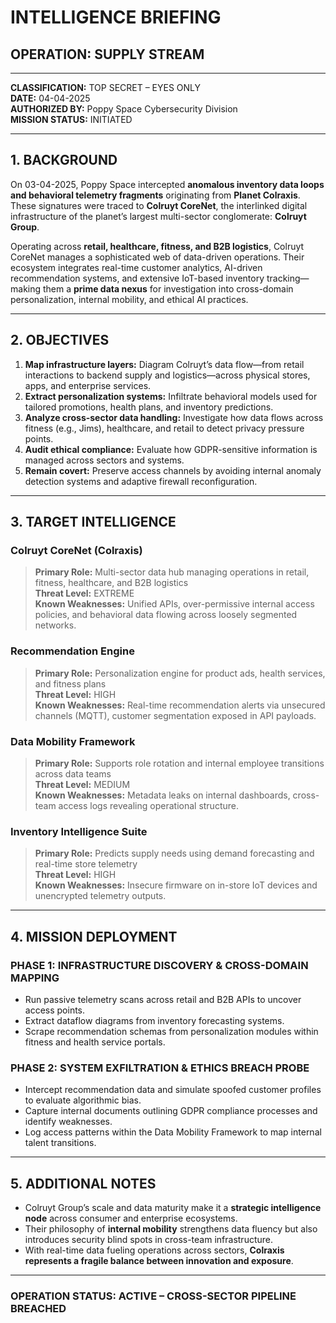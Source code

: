 # **INTELLIGENCE BRIEFING**
## **OPERATION: SUPPLY STREAM**

---

**CLASSIFICATION:** TOP SECRET – EYES ONLY  
**DATE:** 04-04-2025  
**AUTHORIZED BY:** Poppy Space Cybersecurity Division  
**MISSION STATUS:** INITIATED  

---

## **1. BACKGROUND**

On 03-04-2025, Poppy Space intercepted **anomalous inventory data loops and behavioral telemetry fragments** originating from **Planet Colraxis**. These signatures were traced to **Colruyt CoreNet**, the interlinked digital infrastructure of the planet’s largest multi-sector conglomerate: **Colruyt Group**.

Operating across **retail, healthcare, fitness, and B2B logistics**, Colruyt CoreNet manages a sophisticated web of data-driven operations. Their ecosystem integrates real-time customer analytics, AI-driven recommendation systems, and extensive IoT-based inventory tracking—making them a **prime data nexus** for investigation into cross-domain personalization, internal mobility, and ethical AI practices.

---

## **2. OBJECTIVES**

1.  **Map infrastructure layers:** Diagram Colruyt’s data flow—from retail interactions to backend supply and logistics—across physical stores, apps, and enterprise services.
2.  **Extract personalization systems:** Infiltrate behavioral models used for tailored promotions, health plans, and inventory predictions.
3.  **Analyze cross-sector data handling:** Investigate how data flows across fitness (e.g., Jims), healthcare, and retail to detect privacy pressure points.
4.  **Audit ethical compliance:** Evaluate how GDPR-sensitive information is managed across sectors and systems.
5.  **Remain covert:** Preserve access channels by avoiding internal anomaly detection systems and adaptive firewall reconfiguration.

---

## **3. TARGET INTELLIGENCE**

###   **Colruyt CoreNet (Colraxis)**
>   **Primary Role:** Multi-sector data hub managing operations in retail, fitness, healthcare, and B2B logistics  
>   **Threat Level:** EXTREME  
>   **Known Weaknesses:** Unified APIs, over-permissive internal access policies, and behavioral data flowing across loosely segmented networks.

###   **Recommendation Engine**
>   **Primary Role:** Personalization engine for product ads, health services, and fitness plans  
>   **Threat Level:** HIGH  
>   **Known Weaknesses:** Real-time recommendation alerts via unsecured channels (MQTT), customer segmentation exposed in API payloads.

###   **Data Mobility Framework**
>   **Primary Role:** Supports role rotation and internal employee transitions across data teams  
>   **Threat Level:** MEDIUM  
>   **Known Weaknesses:** Metadata leaks on internal dashboards, cross-team access logs revealing operational structure.

###   **Inventory Intelligence Suite**
>   **Primary Role:** Predicts supply needs using demand forecasting and real-time store telemetry  
>   **Threat Level:** HIGH  
>   **Known Weaknesses:** Insecure firmware on in-store IoT devices and unencrypted telemetry outputs.

---

## **4. MISSION DEPLOYMENT**

###   **PHASE 1: INFRASTRUCTURE DISCOVERY & CROSS-DOMAIN MAPPING**
-   Run passive telemetry scans across retail and B2B APIs to uncover access points.
-   Extract dataflow diagrams from inventory forecasting systems.
-   Scrape recommendation schemas from personalization modules within fitness and health service portals.

###   **PHASE 2: SYSTEM EXFILTRATION & ETHICS BREACH PROBE**
-   Intercept recommendation data and simulate spoofed customer profiles to evaluate algorithmic bias.
-   Capture internal documents outlining GDPR compliance processes and identify weaknesses.
-   Log access patterns within the Data Mobility Framework to map internal talent transitions.

---

## **5. ADDITIONAL NOTES**

-   Colruyt Group’s scale and data maturity make it a **strategic intelligence node** across consumer and enterprise ecosystems.
-   Their philosophy of **internal mobility** strengthens data fluency but also introduces security blind spots in cross-team infrastructure.
-   With real-time data fueling operations across sectors, **Colraxis represents a fragile balance between innovation and exposure**.

---

###   OPERATION STATUS: ACTIVE – CROSS-SECTOR PIPELINE BREACHED
